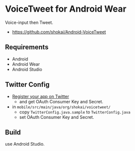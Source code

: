 # VoiceTweet for Android Wear

Voice-input then Tweet.

- https://github.com/shokai/Android-VoiceTweet


## Requirements

- Android
- Android Wear
- Android Studio


## Twitter Config

- [Register your app on Twitter](http://apps.twitter.com/)
  - and get OAuth Consumer Key and Secret.
- in `mobile/src/main/java/org/shokai/voicetweet/`
  - copy `TwitterConfig.java.sample` to `TwitterConfig.java`
  - set OAuth Consumer Key and Secret.


## Build

use Android Studio.
